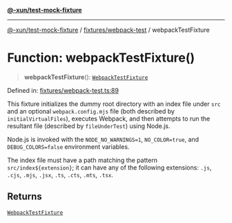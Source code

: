 [**@-xun/test-mock-fixture**](../../../README.md)

***

[@-xun/test-mock-fixture](../../../README.md) / [fixtures/webpack-test](../README.md) / webpackTestFixture

# Function: webpackTestFixture()

> **webpackTestFixture**(): [`WebpackTestFixture`](../type-aliases/WebpackTestFixture.md)

Defined in: [fixtures/webpack-test.ts:89](https://github.com/Xunnamius/test-utils/blob/c1219168b725e263abb557d96549b7b98bdb4b4c/packages/test-mock-fixture/src/fixtures/webpack-test.ts#L89)

This fixture initializes the dummy root directory with an index file under
`src` and an optional `webpack.config.mjs` file (both described by
`initialVirtualFiles`), executes Webpack, and then attempts to run the
resultant file (described by `fileUnderTest`) using Node.js.

Node.js is invoked with the `NODE_NO_WARNINGS=1`, `NO_COLOR=true`, and
`DEBUG_COLORS=false` environment variables.

The index file must have a path matching the pattern `src/index${extension}`;
it can have any of the following extensions: `.js`, `.cjs`, `.mjs`, `.jsx`,
`.ts`, `.cts`, `.mts`, `.tsx`.

## Returns

[`WebpackTestFixture`](../type-aliases/WebpackTestFixture.md)
